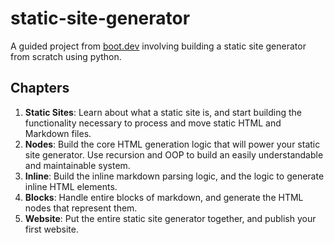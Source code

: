 # static-site-generator


A guided project from [boot.dev](https://www.boot.dev) involving building
a static site generator from scratch using python.

## Chapters

1. **Static Sites**: Learn about what a static site is, and start building the functionality necessary to process and move static HTML and Markdown files.
2. **Nodes**: Build the core HTML generation logic that will power your static site generator. Use recursion and OOP to build an easily understandable and maintainable system.
3. **Inline**: Build the inline markdown parsing logic, and the logic to generate inline HTML elements.
4. **Blocks**: Handle entire blocks of markdown, and generate the HTML nodes that represent them.
5. **Website**: Put the entire static site generator together, and publish your first website.
